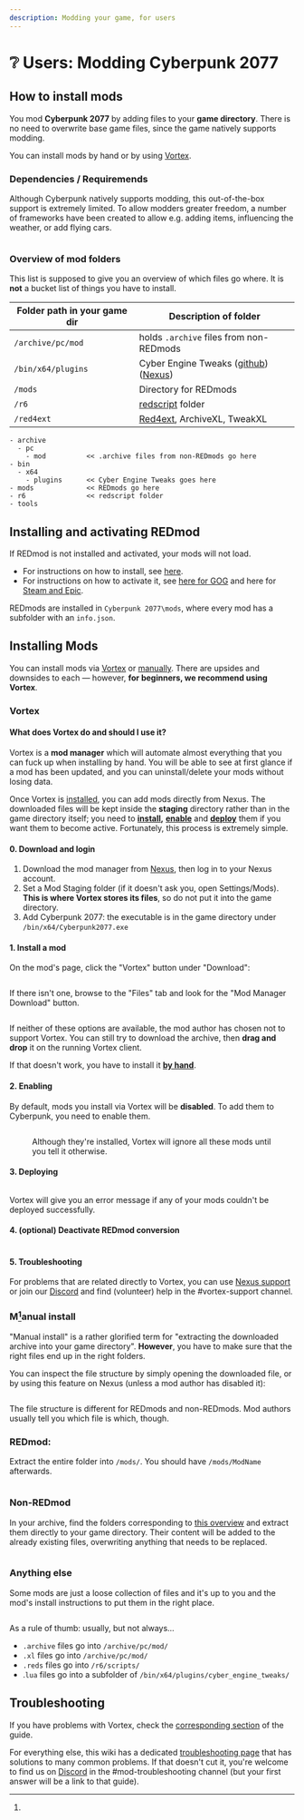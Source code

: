 ```yaml
---
description: Modding your game, for users
---
```


# ❔ Users: Modding Cyberpunk 2077

<!-- {% hint style="info" %}
This page contains instructions on **installing** mods. If you want to **create** mods instead, check [here](../../modding-know-how/modding-cyberpunk-2077/).
{% endhint %} -->

## How to install mods

<!-- {% hint style="danger" %}
**TL;DR:**&#x20;

_The first thing you will be told on Discord is to read this guide._

When installing a mod, make sure to install _all_ of its dependencies. You will find a list on the Nexus description tab under "Requirements".

If you do not do this, your mod will not work.

You need to [enable REDmod](./#installing-and-activating-redmod). Without it, most of your mods will not work.
{% endhint %} -->

You mod **Cyberpunk 2077** by adding files to your **game directory**. There is no need to overwrite base game files, since the game natively supports modding.&#x20;

<!-- {% hint style="success" %}
The **game directory** is the toplevel folder of your game install.&#x20;

Unless you changed the default settings, it will be installed to:

**STEAM**\
`C:\Program Files (x86)\Steam\steamapps\common\Cyberpunk 2077\`

**GOG**\
`C:\Program Files (x86)\GOG Galaxy\Games\Cyberpunk 2077\`
{% endhint %} -->

You can install mods by hand or by using [Vortex](https://www.nexusmods.com/about/vortex/).&#x20;

<!-- {% hint style="info" %}
Regardless of your past experiences, the [Nexus mod manager](https://www.nexusmods.com/about/vortex/) works reliably and well for modding Cyberpunk, as long as you do not install more than \~250 REDmods.
{% endhint %} -->

### Dependencies / Requiremends

Although Cyberpunk natively supports modding, this out-of-the-box support is extremely limited. To allow modders greater freedom, a number of frameworks have been created to allow e.g. adding items, influencing the weather, or add flying cars.

<!-- {% hint style="warning" %}
Since this kind of mod interacts with the game's code on such a fundamental level, they are prone to **breaking** whenever CDPR changes their API. This is the reason why game updates break mods — we recommend to [**turn off auto-update**](users-downgrading-preventing-auto-updates.md) and manually upgrading once the frameworks you need have been brought up-to-date.
{% endhint %} -->

<!-- {% hint style="danger" %}
Unless they are marked as optional, you **have** to install the dependencies, and their dependencies as well.&#x20;

If you don't, then your mod will not work.
{% endhint %} -->

<figure><img src="../../.gitbook/assets/mod-requirements.png" alt=""><figcaption></figcaption></figure>

### Overview of mod folders

<!-- {% hint style="info" %}
TL;DR: you can ignore this.
{% endhint %} -->

This list is supposed to give you an overview of which files go where. It is **not** a bucket list of things you have to install.

| Folder path in your game dir | Description of folder                                                                                                                             |
| ---------------------------- | ------------------------------------------------------------------------------------------------------------------------------------------------- |
| `/archive/pc/mod`            | holds `.archive` files from non-REDmods                                                                                                           |
| `/bin/x64/plugins`           | Cyber Engine Tweaks ([github](https://github.com/yamashi/CyberEngineTweaks/releases)) ([Nexus](https://www.nexusmods.com/cyberpunk2077/mods/107)) |
| `/mods`                      | Directory for REDmods                                                                                                                             |
| `/r6`                        | [redscript](https://www.nexusmods.com/cyberpunk2077/mods/1511) folder                                                                             |
| `/red4ext`                   | [Red4ext](https://www.nexusmods.com/cyberpunk2077/mods/2380), ArchiveXL, TweakXL                                                                  |

```markup
- archive
  - pc
    - mod          << .archive files from non-REDmods go here
- bin
  - x64
    - plugins      << Cyber Engine Tweaks goes here
- mods             << REDmods go here
- r6               << redscript folder
- tools
```

## Installing and activating REDmod

If REDmod is not installed and activated, your mods will not load.&#x20;

* For instructions on how to install, see [here](../../modding-know-how/frameworks/redmod/#installation).
* For instructions on how to activate it, see [here for GOG](../../modding-know-how/core-mods-explained/redmod/usage.md#gog-galaxy) and here for [Steam and Epic](../../modding-know-how/core-mods-explained/redmod/usage.md#steam-and-epic).

REDmods are installed in `Cyberpunk 2077\mods`, where every mod has a subfolder with an `info.json`.

<!-- {% hint style="warning" %}
Depending on your other mods, you might require [cybercmd](https://www.nexusmods.com/cyberpunk2077/mods/5176).
{% endhint %} -->

## Installing Mods

You can install mods via [Vortex](./#vortex) or [manually](./#manual-install). There are upsides and downsides to each — however, **for beginners, we recommend using Vortex**.

### Vortex

#### What does Vortex do and should I use it?

<!-- {% hint style="success" %}
If you had terrible experiences with Vortex for other games, be assured: Cyberpunk integration is working extremely well. Maybe give it another chance?
{% endhint %} -->

Vortex is a **mod manager** which will automate almost everything that you can fuck up when installing by hand. You will be able to see at first glance if a mod has been updated, and you can uninstall/delete your mods without losing data.

Once Vortex is [installed](./#0.-download-and-login), you can add mods directly from Nexus. The downloaded files will be kept inside the **staging** directory rather than in the game directory itself; you need to [**install**](./#1.-install-a-mod)**,** [**enable**](./#2.-enabling) and [**deploy**](./#3.-deploying) them if you want them to become active. Fortunately, this process is extremely simple.

<!-- {% hint style="info" %}
By default, Vortex will convert everything you download to a REDmod, as this is how it maintains load order.&#x20;

* If you have no idea whether or not you want this, leave it alone.
* If you have a good reason not to want this, see [here](./#4.-optional-deactivate-redmod-conversion).
{% endhint %} -->

#### 0. Download and login

1. Download the mod manager from [Nexus](https://www.nexusmods.com/about/vortex/), then log in to your Nexus account.
2. Set a Mod Staging folder (if it doesn't ask you, open Settings/Mods). **This is where Vortex stores its files**, so do not put it into the game directory.
3. Add Cyberpunk 2077: the executable is in the game directory under `/bin/x64/Cyberpunk2077.exe`

#### 1. Install a mod

On the mod's page, click the "Vortex" button under "Download":

<figure><img src="../../.gitbook/assets/installing-mods-vortex.png" alt=""><figcaption></figcaption></figure>

If there isn't one, browse to the "Files" tab and look for the "Mod Manager Download" button.

<figure><img src="../../.gitbook/assets/installing-mods-vortex-2.png" alt=""><figcaption></figcaption></figure>

If neither of these options are available, the mod author has chosen not to support Vortex. You can still try to download the archive, then **drag and drop** it on the running Vortex client.

If that doesn't work, you have to install it [**by hand**](./#by-hand).

#### 2. Enabling

By default, mods you install via Vortex will be **disabled**. To add them to Cyberpunk, you need to enable them.

<figure><img src="../../.gitbook/assets/installing-vortex-enabling-mods.png" alt=""><figcaption><p>Although they're installed, Vortex will ignore all these mods until you tell it otherwise.</p></figcaption></figure>

#### 3. Deploying

<!-- {% hint style="warning" %}
Instead of cluttering your game directory, Vortex keeps everything in its **staging** folder until you're good to go. Here's how you give it the go:

* launch the game via Vortex&#x20;
* hit the **deploy** button.
{% endhint %} -->

<figure><img src="../../.gitbook/assets/installing-vortex-deploy.png" alt=""><figcaption></figcaption></figure>

Vortex will give you an error message if any of your mods couldn't be deployed successfully.&#x20;

#### 4. (optional) Deactivate REDmod conversion

<!-- {% hint style="danger" %}
You should only do this if you run into problems with your mods. By default, this setting works fine.
{% endhint %} -->

<figure><img src="../../.gitbook/assets/installing-vortex-convert-redmod.png" alt=""><figcaption></figcaption></figure>

#### 5. Troubleshooting

For problems that are related directly to Vortex, you can use [Nexus support](https://wiki.nexusmods.com/index.php/Category:Vortex) or join our [Discord](https://discord.gg/redmodding) and find (volunteer) help in the #vortex-support channel.

<!-- {% hint style="info" %}
Before your mods **deploy**, there is no need to consult the [general troubleshooting](../../modding-know-how/user-guide-troubleshooting/).
{% endhint %} -->

### M[^1]anual install

"Manual install" is a rather glorified term for "extracting the downloaded archive into your game directory". **However**, you have to make sure that the right files end up in the right folders.&#x20;

You can inspect the file structure by simply opening the downloaded file, or by using this feature on Nexus (unless a mod author has disabled it):

<figure><img src="../../.gitbook/assets/installing-nexus-preview-file-structure (1).png" alt=""><figcaption></figcaption></figure>

The file structure is different for REDmods and non-REDmods. Mod authors usually tell you which file is which, though.&#x20;

### REDmod:

<!-- {% hint style="info" %}
If the downloaded archive contains an `info.json` and a folder named `archives`, you're dealing with a REDmod.
{% endhint %} -->

Extract the entire folder into `/mods/`. You should have `/mods/ModName` afterwards.

<figure><img src="../../.gitbook/assets/installing-redmod-preview.png" alt=""><figcaption></figcaption></figure>

### Non-REDmod

In your archive, find the folders corresponding to [this overview](./#overview-of-mod-folders) and extract them directly to your game directory. Their content will be added to the already existing files, overwriting anything that needs to be replaced.

<figure><img src="../../.gitbook/assets/installing-gift-wrapping.png" alt=""><figcaption></figcaption></figure>

### Anything else

Some mods are just a loose collection of files and it's up to you and the mod's install instructions to put them in the right place.&#x20;

<figure><img src="../../.gitbook/assets/installing-other.png" alt=""><figcaption></figcaption></figure>

As a rule of thumb: usually, but not always…

* `.archive` files go into `/archive/pc/mod/`
* `.xl` files go into `/archive/pc/mod/`
* `.reds` files go into `/r6/scripts/`
* .`lua` files go into a subfolder of `/bin/x64/plugins/cyber_engine_tweaks/`

## Troubleshooting

If you have problems with Vortex, check the [corresponding section](./#5.-troubleshooting) of the guide.&#x20;

For everything else, this wiki has a dedicated [troubleshooting page](../../modding-know-how/user-guide-troubleshooting/) that has solutions to many common problems. If that doesn't cut it, you're welcome to find us on [Discord](https://discord.gg/redmodding) in the #mod-troubleshooting channel (but your first answer will be a link to that guide).

[^1]: 
